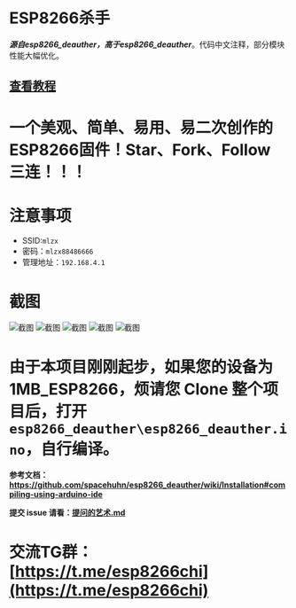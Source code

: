 # ESP8266杀手
***源自esp8266_deauther，高于esp8266_deauther***。代码中文注释，部分模块性能大幅优化。

## [查看教程](https://github.com/voltachan/esp8266killer/wiki)
# 一个美观、简单、易用、易二次创作的ESP8266固件！Star、Fork、Follow 三连！！！
# 注意事项
+ SSID:`mlzx`
+ 密码：`mlzx88486666`
+ 管理地址：`192.168.4.1`

# 截图

![截图](http://www.tzr.me/images/2019/01/29/0.png)
![截图](http://www.tzr.me/images/2019/01/29/1.png)
![截图](http://www.tzr.me/images/2019/01/29/2.png)
![截图](http://www.tzr.me/images/2019/01/29/3.png)
![截图](http://www.tzr.me/images/2019/01/29/4.png)

# 由于本项目刚刚起步，如果您的设备为1MB_ESP8266，烦请您 Clone 整个项目后，打开`esp8266_deauther\esp8266_deauther.ino`，自行编译。
**参考文档：https://github.com/spacehuhn/esp8266_deauther/wiki/Installation#compiling-using-arduino-ide**

**提交 issue 请看：[提问的艺术.md](https://github.com/voltachan/esp8266killer/blob/master/%E6%8F%90%E9%97%AE%E7%9A%84%E8%89%BA%E6%9C%AF.md)**

# 交流TG群：[https://t.me/esp8266chi](https://t.me/esp8266chi)
